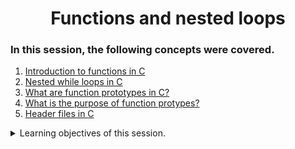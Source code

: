 <h1 align="center">Functions and nested loops</h1>

### In this session, the following concepts were covered.
1. [Introduction to functions in C](https://beginnersbook.com/2014/01/c-functions-examples/)
2. [Nested while loops in C](https://www.youtube.com/watch?v=Z3iGeQ1gIss)
3. [What are function prototypes in C? ](https://computer.howstuffworks.com/c13.htm)
4. [What is the purpose of function protypes?](https://www.geeksforgeeks.org/what-is-the-purpose-of-a-function-prototype/)
5. [Header files in C](https://www.tutorialspoint.com/cprogramming/c_header_files.htm)

<details>
<summary>Learning objectives of this session. </summary>
<ul>
<li>What are nested loops and how to use them </li>
<li>What are nested loops and how to use them </li>
<li>What are nested loops and how to use them </li>
<li>What are nested loops and how to use them </li>
</ul>
</details>